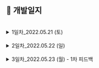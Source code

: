 ## 📖 개발일지
</br>
<details>
<summary>1일차_2022.05.21 (토)</summary>
<div markdown="1">
1. 기획서 작성

2. 회원가입, 로그인 UI 구현
	- 로그인 홈 화면 (100%)
	- 로그인 입력 화면 (80%)
		- 이메일, 비밀번호 입력하지 않으면 버튼 비활성화
	- 회원가입 이메일, 비밀번호 입력 화면 (80%)
		- 이메일 인증, 비밀번호 2번 입력하지 않으면 버튼 비활성화, 비밀번호 같은지 체크
  	- 프로필, 닉네임 입력 화면 (70%)
	  	- 닉네임 글자 수 체크

<img width="200" src="./image/1-1.png"> <img width="200" src="./image/1-2.png"> <img width="200" src="./image/1-3.png"> <img width="200" src="./image/1-4.png">
</div>
</details>

</br>
<details>
<summary>2일차_2022.05.22 (일)</summary>
<div markdown="1">

1. 구현한 기능
	- 카카오 로그인 구현 (100%)
	- TabBar 구현 (100%)
	- NavigationItem Custom 구현 (100%)
	- 맛집찾기 (100%)
		- 자동 스크롤 배너 CollectionView로 구현 
		- 식당 리스트 CollectionView로 구현 
2. 발생한 이슈
	- NavigationItem의 label을 줄바꿈하고, 폰트크기 다르게 구현해야함  
		- AttributedString을 사용하여 해결 ([참고](https://zeddios.tistory.com/300))

	- 맛집찾기탭에서 자동배너 뷰, 정렬,필터 뷰, 식당리스트 뷰 모두 한 스크롤안에 넣게 구현해야함  
		- CollectionView의 섹션을 3개로 잡고 각각 섹션으로 셀을 넣어줌</br>
			자동배너뷰 셀안에는 CollectionView를 넣어 CollectionView안에 CollectionView로 구현 ([참고](https://youbidan-project.tistory.com/104))

<img width="200" src="./image/2-1.png"> <img width="200" src="./image/2-2.png"> 
</div>
</details>

</br>

<details>
<summary>3일차_2022.05.23 (월) - 1차 피드백</summary>
<div markdown="1">
1. 구현한 기능
	- 회원가입 UI (100%)
		- 텍스트필드 경고 기능 
		- 프로필 사진 설정 
	- 회원가입 API (100%)
	- 이메일 중복확인 API (100%)
	<img width="200" src="./image/3-1.png"> <img width="200" src="./image/3-2.png"> 

2. 발생한 이슈
	- textField bottomLine이 경고창을 뜰 때 새로 그리는데 겹쳐서 그려짐  
		- `self.layer.sublayers = nil` 코드 추가  
	 	- 다시 그릴 때, `subLayers` 다 지우고 그림

	- 회원 가입 API
		- `Response`가 `null`로 옴 
			- 헤더에 `Content-Type` 속성을 `multipart/form-data`로 넣어 해결
		- 프로필사진이 전달이 안됨 
			- `let profileData = profile.jpegData(compressionQuality: 0.1)` 에서 `compressionQuality`을 1에서 0.1로 바꿔 해결

3. 기획서 변동사항
	- 이메일/비밀번호 입력 뷰, 프로필/닉네임 뷰 따로 있어서 이메일 중복확인 API 추가

4. 1차 피드백
	- 생산성 나쁘지 않음, 퍼블리싱 좋음
	- 탭바 위에 따라 오는 주황색바 구현하면 좋을 것 같음
	- 2차 피드백까지 탭바에 있는 5개 뷰 모두 구현해야 함
	- 최종적으로 최소 18~20개의 API 다뤄봐야 함
</div>
</details>